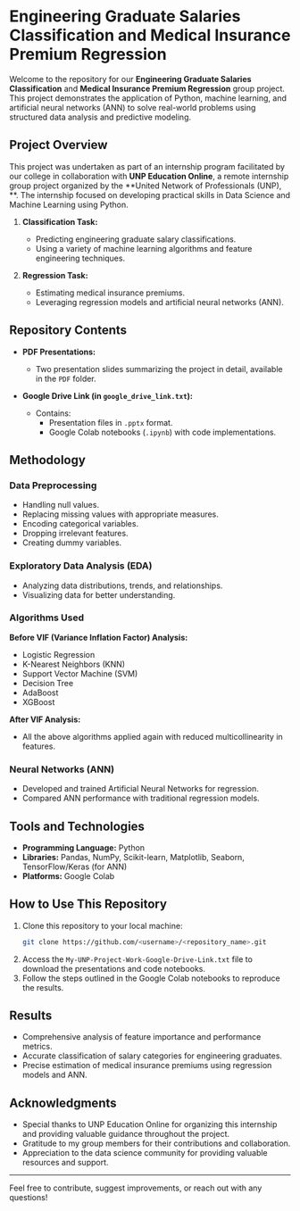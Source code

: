 # Engineering Graduate Salaries Classification and Medical Insurance Premium Regression

Welcome to the repository for our **Engineering Graduate Salaries Classification** and **Medical Insurance Premium Regression** group project. This project demonstrates the application of Python, machine learning, and artificial neural networks (ANN) to solve real-world problems using structured data analysis and predictive modeling.

## Project Overview

This project was undertaken as part of an internship program facilitated by our college in collaboration with **UNP Education Online**, a remote internship group project organized by the **United Network of Professionals (UNP), **. The internship focused on developing practical skills in Data Science and Machine Learning using Python.

1. **Classification Task:** 
   - Predicting engineering graduate salary classifications.
   - Using a variety of machine learning algorithms and feature engineering techniques.

2. **Regression Task:**
   - Estimating medical insurance premiums.
   - Leveraging regression models and artificial neural networks (ANN).

## Repository Contents

- **PDF Presentations:**
  - Two presentation slides summarizing the project in detail, available in the `PDF` folder.

- **Google Drive Link (in `google_drive_link.txt`):**
  - Contains:
    - Presentation files in `.pptx` format.
    - Google Colab notebooks (`.ipynb`) with code implementations.

## Methodology

### Data Preprocessing
- Handling null values.
- Replacing missing values with appropriate measures.
- Encoding categorical variables.
- Dropping irrelevant features.
- Creating dummy variables.

### Exploratory Data Analysis (EDA)
- Analyzing data distributions, trends, and relationships.
- Visualizing data for better understanding.

### Algorithms Used
**Before VIF (Variance Inflation Factor) Analysis:**
- Logistic Regression
- K-Nearest Neighbors (KNN)
- Support Vector Machine (SVM)
- Decision Tree
- AdaBoost
- XGBoost

**After VIF Analysis:**
- All the above algorithms applied again with reduced multicollinearity in features.

### Neural Networks (ANN)
- Developed and trained Artificial Neural Networks for regression.
- Compared ANN performance with traditional regression models.

## Tools and Technologies
- **Programming Language:** Python
- **Libraries:** Pandas, NumPy, Scikit-learn, Matplotlib, Seaborn, TensorFlow/Keras (for ANN)
- **Platforms:** Google Colab

## How to Use This Repository
1. Clone this repository to your local machine:
   ```bash
   git clone https://github.com/<username>/<repository_name>.git
   ```
2. Access the `My-UNP-Project-Work-Google-Drive-Link.txt` file to download the presentations and code notebooks.
3. Follow the steps outlined in the Google Colab notebooks to reproduce the results.

## Results
- Comprehensive analysis of feature importance and performance metrics.
- Accurate classification of salary categories for engineering graduates.
- Precise estimation of medical insurance premiums using regression models and ANN.

## Acknowledgments
- Special thanks to UNP Education Online for organizing this internship and providing valuable guidance throughout the project.
- Gratitude to my group members for their contributions and collaboration.
- Appreciation to the data science community for providing valuable resources and support.

---
Feel free to contribute, suggest improvements, or reach out with any questions!

